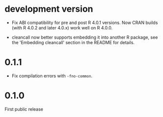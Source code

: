 
# development version

* Fix ABI compatibility for pre and post R 4.0.1 versions. Now CRAN
  builds (with R 4.0.2 and later 4.0.x) work well on R 4.0.0.

* cleancall now better supports embedding it into another R package, see
  the 'Embedding cleancall' section in the README for details.

# 0.1.1

* Fix compilation errors with `-fno-common`.

# 0.1.0

First public release
